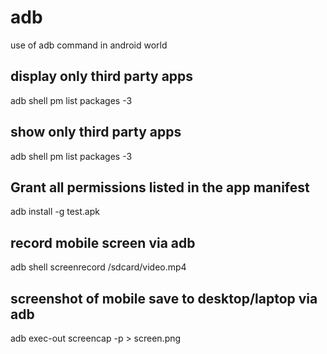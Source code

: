 # adb
use of adb  command in android world

## display only third party apps
adb shell pm list packages -3

## show only third party apps
adb shell pm list packages -3

## Grant all permissions listed in the app manifest
adb install -g test.apk

## record mobile screen via adb 
adb shell screenrecord /sdcard/video.mp4 

## screenshot of mobile save to desktop/laptop via adb
adb exec-out screencap -p > screen.png
